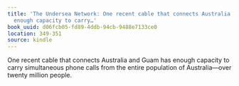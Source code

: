 ```yaml
---
title: 'The Undersea Network: One recent cable that connects Australia and Guam has
  enough capacity to carry…'
book_uuid: d06fcb05-fd89-4ddb-94cb-9488e7133ce0
location: 349-351
source: kindle
---
```


One recent cable that connects Australia and Guam has enough capacity to carry simultaneous phone calls from the entire population of Australia—over twenty million people.